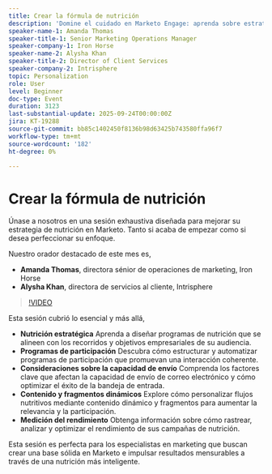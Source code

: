 ```yaml
---
title: Crear la fórmula de nutrición
description: 'Domine el cuidado en Marketo Engage: aprenda sobre estrategia, automatización, personalización y seguimiento del rendimiento para impulsar la participación y los resultados.'
speaker-name-1: Amanda Thomas
speaker-title-1: Senior Marketing Operations Manager
speaker-company-1: Iron Horse
speaker-name-2: Alysha Khan
speaker-title-2: Director of Client Services
speaker-company-2: Intrisphere
topic: Personalization
role: User
level: Beginner
doc-type: Event
duration: 3123
last-substantial-update: 2025-09-24T00:00:00Z
jira: KT-19288
source-git-commit: bb85c1402450f8136b98d63425b743580ffa96f7
workflow-type: tm+mt
source-wordcount: '182'
ht-degree: 0%

---
```



# Crear la fórmula de nutrición

Únase a nosotros en una sesión exhaustiva diseñada para mejorar su estrategia de nutrición en Marketo. Tanto si acaba de empezar como si desea perfeccionar su enfoque.

Nuestro orador destacado de este mes es,

* **Amanda Thomas**, directora sénior de operaciones de marketing, Iron Horse
* **Alysha Khan**, directora de servicios al cliente, Intrisphere

>[!VIDEO](https://video.tv.adobe.com/v/3475224/?learn=on&enablevpops)

Esta sesión cubrió lo esencial y más allá,

* **Nutrición estratégica** Aprenda a diseñar programas de nutrición que se alineen con los recorridos y objetivos empresariales de su audiencia.
* **Programas de participación** Descubra cómo estructurar y automatizar programas de participación que promuevan una interacción coherente.
* **Consideraciones sobre la capacidad de envío** Comprenda los factores clave que afectan la capacidad de envío de correo electrónico y cómo optimizar el éxito de la bandeja de entrada.
* **Contenido y fragmentos dinámicos** Explore cómo personalizar flujos nutritivos mediante contenido dinámico y fragmentos para aumentar la relevancia y la participación.
* **Medición del rendimiento** Obtenga información sobre cómo rastrear, analizar y optimizar el rendimiento de sus campañas de nutrición.

Esta sesión es perfecta para los especialistas en marketing que buscan crear una base sólida en Marketo e impulsar resultados mensurables a través de una nutrición más inteligente.


